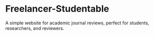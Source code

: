 # Freelancer-Studentable
A simple website for academic journal reviews, perfect for students, researchers, and reviewers.
